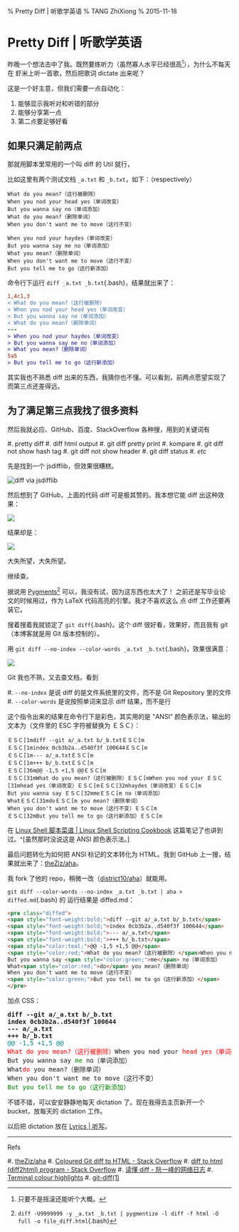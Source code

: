 % Pretty Diff | 听歌学英语
% TANG ZhiXiong
% 2015-11-18

Pretty Diff | 听歌学英语
========================

昨晚一个想法击中了我。既然要练听力（虽然寡人水平已经很高[^fallback]），为什么不每天在
虾米上听一首歌，然后把歌词 dictate 出来呢？

[^fallback]: 只要不是摇滚还能听个大概。

这是一个好主意，但我们需要一点自动化：

1. 能够显示我听对和听错的部分
2. 能够分享第一点
3. 第二点要足够好看

如果只满足前两点
----------------

那就用脚本里常用的一个叫 diff 的 Util 就行，

比如这里有两个测试文档 `_a.txt` 和 `_b.txt`，如下：（respectively）

```plain
What do you mean?（这行被删除）
When you nod your head yes（单词改变）
But you wanna say no（单词添加）
What do you mean?（删除单词）
When you don't want me to move（这行不变）
```

```plain
When you nod your haydes（单词改变）
But you wanna say me no（单词添加）
What you mean?（删除单词）
When you don't want me to move（这行不变）
But you tell me to go（这行新添加）
```

命令行下运行 `diff _a.txt _b.txt`{.bash}，结果就出来了：

```diff
1,4c1,3
< What do you mean?（这行被删除）
< When you nod your head yes（单词改变）
< But you wanna say no（单词添加）
< What do you mean?（删除单词）
---
> When you nod your haydes（单词改变）
> But you wanna say me no（单词添加）
> What you mean?（删除单词）
5a5
> But you tell me to go（这行新添加）
```

其实我也不熟悉 diff 出来的东西，我猜你也不懂。可以看到，前两点愿望实现了而第三点还差得远。

为了满足第三点我找了很多资料
----------------------------

然后我就必应、GitHub、百度、StackOverflow 各种搜，用到的关键词有

#. pretty diff
#. diff html output
#. git diff pretty print
#. kompare
#. git diff not show hash tag
#. git diff not show header
#. git diff status
#. *etc*

先是找到一个 jsdifflib，但效果很糟糕。

![diff via jsdifflib][jsdifflib]

然后想到了 GitHub，上面的代码 diff 可是极其赞的。我本想它能 diff 出这种效果：

![][github-diff]

结果却是：

![][github-diff-terrible]

大失所望，大失所望。

继续查。

据说用 [Pygments](http://pygments.org/)[^pygments] 可以，我没有试，因为这东西也太大了！
之前还是写毕业论文的时候用过，作为 LaTeX 代码高亮的引擎。我才不喜欢这么
点 diff 工作还要再装它。

[^pygments]: `diff -U9999999 -y _a.txt _b.txt | pygmentize -l diff -f html -O full -o file_diff.html`{.bash}

搜着搜着我就锁定了 `git diff`{.bash}。这个 diff 很好看，效果好，而且我有 git（本博客就是用 Git 版本控制的）。

用 `git diff --no-index --color-words _a.txt _b.txt`{.bash}，效果很满意：

![][git-diff]

Git 我也不熟，又去查文档，看到

#. `--no-index` 是说 diff 的是文件系统里的文件，而不是 Git Repository 里的文件
#. `--color-words` 是说按照单词来显示 diff 结果，而不是行

这个指令出来的结果在命令行下是彩色，其实用的是 "ANSI" 颜色表示法，输出的文本为（文件里的 ESC 字符被替换为 ＥＳＣ）：

```plain
ＥＳＣ[1mdiff --git a/_a.txt b/_b.txtＥＳＣ[m
ＥＳＣ[1mindex 0cb3b2a..d540f3f 100644ＥＳＣ[m
ＥＳＣ[1m--- a/_a.txtＥＳＣ[m
ＥＳＣ[1m+++ b/_b.txtＥＳＣ[m
ＥＳＣ[36m@@ -1,5 +1,5 @@ＥＳＣ[m
ＥＳＣ[31mWhat do you mean?（这行被删除）ＥＳＣ[mWhen you nod your ＥＳＣ[31mhead yes（单词改变）ＥＳＣ[mＥＳＣ[32mhaydes（单词改变）ＥＳＣ[m
But you wanna say ＥＳＣ[32mmeＥＳＣ[m no（单词添加）
WhatＥＳＣ[31mdoＥＳＣ[m you mean?（删除单词）
When you don't want me to move（这行不变）ＥＳＣ[m
ＥＳＣ[32mBut you tell me to go（这行新添加）ＥＳＣ[m
```

在 [Linux Shell 脚本菜谱 | Linux Shell Scripting Cookbook](post-0024-linux-shell-scripting-cookbook.html) 这篇笔记了也讲到过。^[虽然那时没说这是 ANSI 颜色表示法。]

最后问题转化为如何把 ANSI 标记的文本转化为 HTML。我到 GitHub 上一搜，结果就出来了：[theZiz/aha](https://github.com/theZiz/aha)。

我 fork 了他的 repo，稍微一改（[district10/aha](https://github.com/district10/aha)）就能用。

`git diff --color-words --no-index _a.txt _b.txt | aha > diffed.md`{.bash} 的
运行结果是 diffed.md：

```html
<pre class="diffed">
<span style="font-weight:bold;">diff --git a/_a.txt b/_b.txt</span>
<span style="font-weight:bold;">index 0cb3b2a..d540f3f 100644</span>
<span style="font-weight:bold;">--- a/_a.txt</span>
<span style="font-weight:bold;">+++ b/_b.txt</span>
<span style="color:teal;">@@ -1,5 +1,5 @@</span>
<span style="color:red;">What do you mean?（这行被删除）</span>When you nod your <span style="color:red;">head yes（单词改变）</span><span style="color:green;">haydes（单词改变）</span>
But you wanna say <span style="color:green;">me</span> no（单词添加）
What<span style="color:red;">do</span> you mean?（删除单词）
When you don't want me to move（这行不变）
<span style="color:green;">But you tell me to go（这行新添加）</span>
</pre>
```

加点 CSS：

<pre class="diffed">
<span style="font-weight:bold;">diff --git a/_a.txt b/_b.txt</span>
<span style="font-weight:bold;">index 0cb3b2a..d540f3f 100644</span>
<span style="font-weight:bold;">--- a/_a.txt</span>
<span style="font-weight:bold;">+++ b/_b.txt</span>
<span style="color:teal;">@@ -1,5 +1,5 @@</span>
<span style="color:red;">What do you mean?（这行被删除）</span>When you nod your <span style="color:red;">head yes（单词改变）</span><span style="color:green;">haydes（单词改变）</span>
But you wanna say <span style="color:green;">me</span> no（单词添加）
What<span style="color:red;">do</span> you mean?（删除单词）
When you don't want me to move（这行不变）
<span style="color:green;">But you tell me to go（这行新添加）</span>
</pre>

不错不错，可以安安静静地每天 dictation 了。现在我得去主页新开一个 bucket，放每天的 dictation 工作。

以后把 dictation 放在 [Lyrics | 听写](lyrics.html)。

---

Refs

#. [theZiz/aha](https://github.com/theZiz/aha)
#. [Coloured Git diff to HTML - Stack Overflow](http://stackoverflow.com/questions/2013091/coloured-git-diff-to-html)
#. [diff to html (diff2html) program - Stack Overflow](http://stackoverflow.com/questions/641055/diff-to-html-diff2html-program)
#. [读懂 diff - 阮一峰的网络日志](http://www.ruanyifeng.com/blog/2012/08/how_to_read_diff.html)
#. [Terminal colour highlights](http://www.pixelbeat.org/docs/terminal_colours/)
#. [git-diff(1)](https://www.kernel.org/pub/software/scm/git/docs/git-diff.html)

[jsdifflib]: http://gnat.qiniudn.com/diffed/jsdifflib.png
[github-diff]: http://gnat.qiniudn.com/diffed/github-diff.png
[github-diff-terrible]: http://gnat.qiniudn.com/diffed/github-diff-terrible.png
[git-diff]: http://gnat.qiniudn.com/diffed/git-diff.png